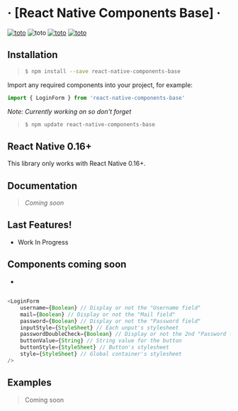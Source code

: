 

# · [React Native Components Base] ·
[![toto](https://badgen.net/badge/package/v1.0.4/blue?icon=npm)](https://www.npmjs.com/package/react-native-components-base) ![toto](https://badgen.net/badge/build/passing/green?icon=circleci) [![toto](https://badgen.net/badge/PRs/welcome/purple?icon=git)](https://github.com/Toinoux/react-native-components-base/pulls) [![toto](https://badgen.net/badge/issues/here/red?icon=github)](https://github.com/Toinoux/react-native-components-base/issues)

## Installation
>```sh
>$ npm install --save react-native-components-base
>```

Import any required components into your project, for example:
```javascript
import { LoginForm } from 'react-native-components-base'
```


*Note: Currently working on so don't forget*
>```sh
>$ npm update react-native-components-base
>```

## React Native 0.16+
This library only works with React Native 0.16+.

## Documentation
> *Coming soon*

## Last Features!
  - Work In Progress

## Components coming soon
  - [<LoginForm />](https://github.com/Toinoux/react-native-components-base#login-form)

## <LoginForm />
```javascript
<LoginForm
    username={Boolean} // Display or not the "Username field"
    mail={Boolean} // Display or not the "Mail field"
    password={Boolean} // Display or not the "Password field"
    inputStyle={StyleSheet} // Each unput's stylesheet
    passwordDoubleCheck={Boolean} // Display or not the 2nd "Password field" for double verification
    buttonValue={String} // String value for the button
    buttonStyle={StyleSheet} // Button's stylesheet
    style={StyleSheet} // Global container's stylesheet
/>
```

## Examples
> Coming soon

